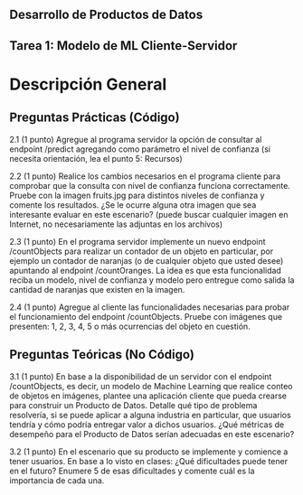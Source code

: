 ## Desarrollo de Productos de Datos
## Tarea 1: Modelo de ML Cliente-Servidor

# Descripción General
	
## Preguntas Prácticas (Código)

2.1 (1 punto) Agregue al programa servidor la opción de consultar al endpoint /predict agregando como parámetro el nivel de confianza (si necesita orientación, lea el punto 5: Recursos)

2.2 (1 punto) Realice los cambios necesarios en el programa cliente para comprobar que la consulta con nivel de confianza funciona correctamente. Pruebe con la imagen fruits.jpg para distintos niveles de confianza y comente los resultados. ¿Se le ocurre alguna otra imagen que sea interesante evaluar en este escenario? (puede buscar cualquier imagen en Internet, no necesariamente las adjuntas en los archivos)

2.3 (1 punto) En el programa servidor implemente un nuevo endpoint /countObjects para realizar un contador de un objeto en particular, por ejemplo un contador de naranjas (o de cualquier objeto que usted desee) apuntando al endpoint /countOranges. La idea es que esta funcionalidad reciba un modelo, nivel de confianza y modelo pero entregue como salida la cantidad de naranjas que existen en la imagen. 

2.4 (1 punto) Agregue al cliente las funcionalidades necesarias para probar el funcionamiento del endpoint /countObjects. Pruebe con imágenes que presenten: 1, 2, 3, 4, 5 o más ocurrencias del objeto en cuestión.

## Preguntas Teóricas (No Código)

3.1 (1 punto) En base a la disponibilidad de un servidor con el endpoint /countObjects, es decir, un modelo de Machine Learning que realice conteo de objetos en imágenes, plantee una aplicación cliente que pueda crearse para construir un Producto de Datos. Detalle qué tipo de problema resolvería, si se puede aplicar a alguna industria en particular, que usuarios tendría y cómo podría entregar valor a dichos usuarios. ¿Qué métricas de desempeño para el Producto de Datos serían adecuadas en este escenario?

3.2 (1 punto) En el escenario que su producto se implemente y comience a tener usuarios. En base a lo visto en clases: ¿Qué dificultades puede tener en el futuro? Enumere 5 de esas dificultades y comente cuál es la importancia de cada una.
